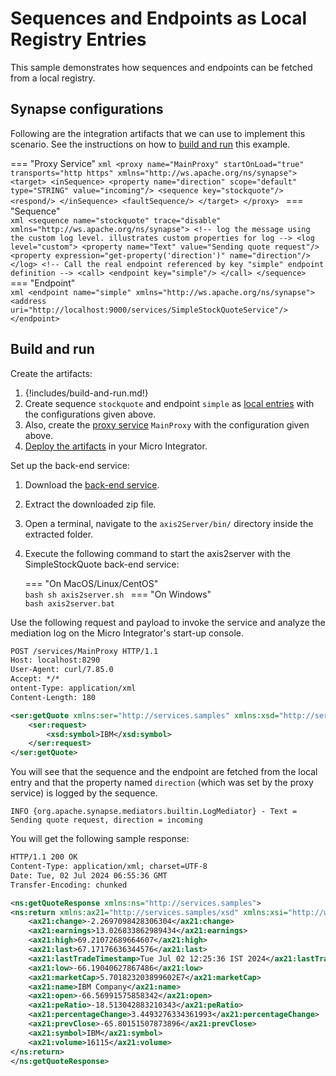 # Sequences and Endpoints as Local Registry Entries
This sample demonstrates how sequences and endpoints can be fetched from a local registry.

## Synapse configurations

Following are the integration artifacts that we can use to implement this scenario. See the instructions on how to [build and run](#build-and-run) this example.

=== "Proxy Service"
    ```xml
    <proxy name="MainProxy" startOnLoad="true" transports="http https" xmlns="http://ws.apache.org/ns/synapse">
        <target>
            <inSequence>
                <property name="direction" scope="default" type="STRING" value="incoming"/>
                <sequence key="stockquote"/>
                <respond/>
            </inSequence>
            <faultSequence/>
        </target>
    </proxy>
    ```
=== "Sequence"    
    ```xml
    <sequence name="stockquote" trace="disable" xmlns="http://ws.apache.org/ns/synapse">
        <!-- log the message using the custom log level. illustrates custom properties for log -->
        <log level="custom">
            <property name="Text" value="Sending quote request"/>
            <property expression="get-property('direction')" name="direction"/>
        </log>
        <!-- Call the real endpoint referenced by key "simple" endpoint definition -->
        <call>
            <endpoint key="simple"/>
        </call>
    </sequence>
    ```
=== "Endpoint"    
    ```xml
    <endpoint name="simple" xmlns="http://ws.apache.org/ns/synapse">
        <address uri="http://localhost:9000/services/SimpleStockQuoteService"/>
    </endpoint>
    ```

## Build and run

Create the artifacts:

1. {!includes/build-and-run.md!}
2. Create sequence `stockquote` and endpoint `simple` as [local entries]({{base_path}}/develop/creating-artifacts/registry/creating-local-registry-entries) with the configurations given above.
3. Also, create the [proxy service]({{base_path}}/develop/creating-artifacts/creating-a-proxy-service) `MainProxy` with the configuration given above.
4. [Deploy the artifacts]({{base_path}}/develop/deploy-artifacts) in your Micro Integrator.

Set up the back-end service:

1. Download the [back-end service](https://github.com/wso2-docs/WSO2_EI/blob/master/Back-End-Service/axis2Server.zip).
2. Extract the downloaded zip file.
3. Open a terminal, navigate to the `axis2Server/bin/` directory inside the extracted folder.
4. Execute the following command to start the axis2server with the SimpleStockQuote back-end service:

    === "On MacOS/Linux/CentOS"   
          ```bash
          sh axis2server.sh
          ```
    === "On Windows"              
          ```bash
          axis2server.bat
          ```

Use the following request and payload to invoke the service and analyze the mediation log on the Micro Integrator's start-up console.

```xml
POST /services/MainProxy HTTP/1.1
Host: localhost:8290
User-Agent: curl/7.85.0
Accept: */*
ontent-Type: application/xml
Content-Length: 180

<ser:getQuote xmlns:ser="http://services.samples" xmlns:xsd="http://services.samples/xsd">
    <ser:request>
        <xsd:symbol>IBM</xsd:symbol>
    </ser:request>
</ser:getQuote>
```

You will see that the sequence and the endpoint are fetched from the local entry and that the property named `direction` (which was set by the proxy service) is logged by the sequence.

```
INFO {org.apache.synapse.mediators.builtin.LogMediator} - Text = Sending quote request, direction = incoming
```

You will get the following sample response:

```xml
HTTP/1.1 200 OK
Content-Type: application/xml; charset=UTF-8
Date: Tue, 02 Jul 2024 06:55:36 GMT
Transfer-Encoding: chunked

<ns:getQuoteResponse xmlns:ns="http://services.samples">
<ns:return xmlns:ax21="http://services.samples/xsd" xmlns:xsi="http://www.w3.org/2001/XMLSchema-instance" xsi:type="ax21:GetQuoteResponse">
    <ax21:change>-2.2697098428306304</ax21:change>
    <ax21:earnings>13.026833862989434</ax21:earnings>
    <ax21:high>69.21072689664607</ax21:high>
    <ax21:last>67.17176636344576</ax21:last>
    <ax21:lastTradeTimestamp>Tue Jul 02 12:25:36 IST 2024</ax21:lastTradeTimestamp>
    <ax21:low>-66.19040627867486</ax21:low>
    <ax21:marketCap>5.701823203899602E7</ax21:marketCap>
    <ax21:name>IBM Company</ax21:name>
    <ax21:open>-66.56991575858342</ax21:open>
    <ax21:peRatio>-18.513042883210343</ax21:peRatio>
    <ax21:percentageChange>3.4493276334361993</ax21:percentageChange>
    <ax21:prevClose>-65.80151507873896</ax21:prevClose>
    <ax21:symbol>IBM</ax21:symbol>
    <ax21:volume>16115</ax21:volume>
</ns:return>
</ns:getQuoteResponse>
```